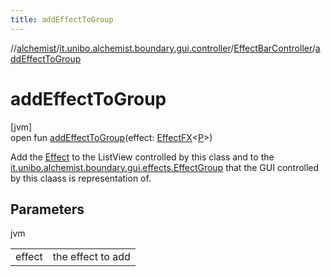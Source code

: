 ```yaml
---
title: addEffectToGroup
---
```

//[alchemist](../../../index.html)/[it.unibo.alchemist.boundary.gui.controller](../index.html)/[EffectBarController](index.html)/[addEffectToGroup](add-effect-to-group.html)



# addEffectToGroup



[jvm]\
open fun [addEffectToGroup](add-effect-to-group.html)(effect: [EffectFX](../../it.unibo.alchemist.boundary.gui.effects/-effect-f-x/index.html)<[P](../../it.unibo.alchemist.boundary.gui.effects.json/-effect-group-adapter/index.html)>)



Add the [Effect](../../it.unibo.alchemist.boundary.gui.effects/-effect-f-x/index.html) to the ListView controlled by this class and to the [it.unibo.alchemist.boundary.gui.effects.EffectGroup](../../it.unibo.alchemist.boundary.gui.effects/-effect-group/index.html) that the GUI controlled by this claass is representation of.



## Parameters


jvm

| | |
|---|---|
| effect | the effect to add |




